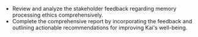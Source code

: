 - Review and analyze the stakeholder feedback regarding memory processing ethics comprehensively.
- Complete the comprehensive report by incorporating the feedback and outlining actionable recommendations for improving Kai's well-being.